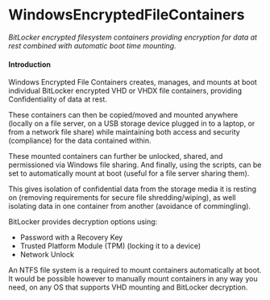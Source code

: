 WindowsEncryptedFileContainers
=====

_BitLocker encrypted filesystem containers providing encryption for data at rest combined with automatic boot time mounting._

#### Introduction

Windows Encrypted File Containers creates, manages, and mounts at boot individual BitLocker encrypted VHD or VHDX file containers, providing Confidentiality of data at rest.

These containers can then be copied/moved and mounted anywhere (locally on a file server, on a USB storage device plugged in to a laptop, or from a network file share) while maintaining both access and security (compliance) for the data contained within.

These mounted containers can further be unlocked, shared, and permissioned via Windows file sharing. And finally, using the scripts, can be set to automatically mount at boot (useful for a file server sharing them).

This gives isolation of confidential data from the storage media it is resting on (removing requirements for secure file shredding/wiping), as well isolating data in one container from another (avoidance of commingling).

BitLocker provides decryption options using:

- Password with a Recovery Key
- Trusted Platform Module (TPM) (locking it to a device)
- Network Unlock

An NTFS file system is a required to mount containers automatically at boot. It would be possible however to manually mount containers in any way you need, on any OS that supports VHD mounting and BitLocker decryption.